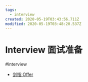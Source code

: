 ```yaml
---
tags:
  - interview
created: 2020-05-19T03:43:56.711Z
modified: 2020-05-19T03:48:20.537Z
---
```


# Interview 面试准备

#interview

- [剑指 Offer](https://crossnote.app/?repo=https%3A%2F%2Fgithub.com%2Fshd101wyy%2Fjianzhi-offer-js.git&branch=master&filePath=README.md)
